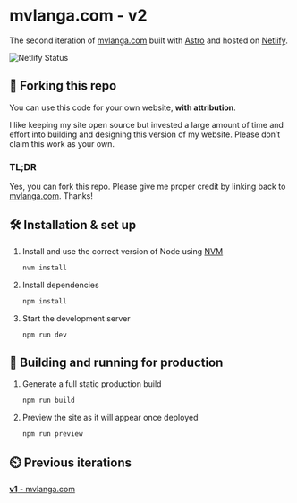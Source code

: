 # mvlanga.com - v2

The second iteration of <a href="https://mvlanga.com" target="_blank">mvlanga.com</a> built
with <a href="https://astro.build/" target="_blank">Astro</a> and hosted
on <a href="https://www.netlify.com/" target="_blank">Netlify</a>.

<img src="https://api.netlify.com/api/v1/badges/8b628505-b368-4637-94db-d3819513e55e/deploy-status" alt="Netlify Status" />

## 🚨 Forking this repo

You can use this code for your own website, **with attribution**.

I like keeping my site open source but invested a large amount of time and effort into building and designing this
version of my website. Please don’t claim this work as your
own.

### TL;DR

Yes, you can fork this repo. Please give me proper credit by linking back
to [mvlanga.com](https://mvlanga.com). Thanks!

## 🛠 Installation & set up

1. Install and use the correct version of Node using [NVM](https://github.com/nvm-sh/nvm)

   ```sh
   nvm install
   ```

2. Install dependencies

   ```sh
   npm install
   ```

3. Start the development server

   ```sh
   npm run dev
   ```

## 🚀 Building and running for production

1. Generate a full static production build

   ```sh
   npm run build
   ```

1. Preview the site as it will appear once deployed

   ```sh
   npm run preview
   ```

## ⏲️ Previous iterations

[**v1** - mvlanga.com](https://v1.mvlanga.com)